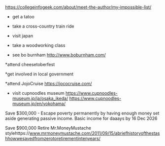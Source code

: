 https://collegeinfogeek.com/about/meet-the-author/my-impossible-list/

* get a tatoo
* take a cross-country train ride
* visit japan
* take a woodworking class

* see bo burnham http://www.boburnham.com/

*attend cheesetoberfest

*get involved in local government

*attend JojoCruise https://jococruise.com/

* visit cupnoodles museum https://www.cupnoodles-museum.jp/ja/osaka_ikeda/ https://www.cupnoodles-museum.jp/en/yokohama/

Save $300,000 - Escape poverty permanently by having enough money set aside generating passive income. Basic income for daaays by 16 Dec 2026

Save $900,000   Retire Mr.MoneyMustache stylehttps://www.mrmoneymustache.com/2011/09/15/abriefhistoryofthestashhowwesavedfromzerotoretirementintenyears/
